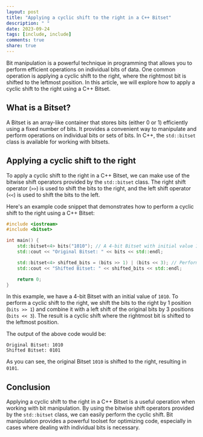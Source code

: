 ```yaml
---
layout: post
title: "Applying a cyclic shift to the right in a C++ Bitset"
description: " "
date: 2023-09-24
tags: [include, include]
comments: true
share: true
---
```


Bit manipulation is a powerful technique in programming that allows you to perform efficient operations on individual bits of data. One common operation is applying a cyclic shift to the right, where the rightmost bit is shifted to the leftmost position. In this article, we will explore how to apply a cyclic shift to the right using a C++ Bitset.

## What is a Bitset?

A Bitset is an array-like container that stores bits (either 0 or 1) efficiently using a fixed number of bits. It provides a convenient way to manipulate and perform operations on individual bits or sets of bits. In C++, the `std::bitset` class is available for working with bitsets.

## Applying a cyclic shift to the right

To apply a cyclic shift to the right in a C++ Bitset, we can make use of the bitwise shift operators provided by the `std::bitset` class. The right shift operator (`>>`) is used to shift the bits to the right, and the left shift operator (`<<`) is used to shift the bits to the left.

Here's an example code snippet that demonstrates how to perform a cyclic shift to the right using a C++ Bitset:

```cpp
#include <iostream>
#include <bitset>

int main() {
    std::bitset<4> bits("1010"); // A 4-bit Bitset with initial value 1010
    std::cout << "Original Bitset: " << bits << std::endl;

    std::bitset<4> shifted_bits = (bits >> 1) | (bits << 3); // Perform cyclic shift to the right
    std::cout << "Shifted Bitset: " << shifted_bits << std::endl;

    return 0;
}
```

In this example, we have a 4-bit Bitset with an initial value of `1010`. To perform a cyclic shift to the right, we shift the bits to the right by 1 position (`bits >> 1`) and combine it with a left shift of the original bits by 3 positions (`bits << 3`). The result is a cyclic shift where the rightmost bit is shifted to the leftmost position.

The output of the above code would be:

```
Original Bitset: 1010
Shifted Bitset: 0101
```

As you can see, the original Bitset `1010` is shifted to the right, resulting in `0101`.

## Conclusion

Applying a cyclic shift to the right in a C++ Bitset is a useful operation when working with bit manipulation. By using the bitwise shift operators provided by the `std::bitset` class, we can easily perform the cyclic shift. Bit manipulation provides a powerful toolset for optimizing code, especially in cases where dealing with individual bits is necessary.